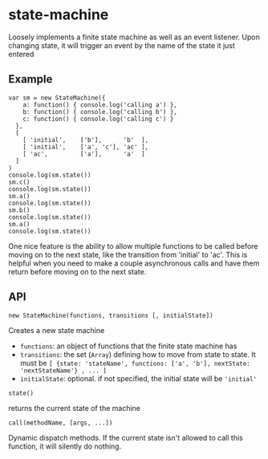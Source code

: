 # state-machine

Loosely implements a finite state machine as well as an event listener.  Upon changing state, it will trigger an event by the name of the state it just entered

## Example
```
var sm = new StateMachine({
    a: function() { console.log('calling a') },
    b: function() { console.log('calling b') },
    c: function() { console.log('calling c') }
  },
  [
    [ 'initial', 	['b'], 		'b'  ],
    [ 'initial', 	['a', 'c'], 'ac' ],
    [ 'ac', 		['a'],		'a'  ]
  ]
)
console.log(sm.state())
sm.c()
console.log(sm.state())
sm.a()
console.log(sm.state())
sm.b()
console.log(sm.state())
sm.a()
console.log(sm.state())
```

One nice feature is the ability to allow multiple functions to be called before moving on to the next state, like the transition from 'initial' to 'ac'.  This is helpful when you need to make a couple asynchronous calls and have them return before moving on to the next state.

## API
```
new StateMachine(functions, transitions [, initialState])
```
Creates a new state machine
* `functions`: an object of functions that the finite state machine has
* `transitions`: the set (`Array`) defining how to move from state to state.  It must be `[ {state: 'stateName', functions: ['a', 'b'], nextState: 'nextStateName'} , ... ]`
* `initialState`: optional.  if not specified, the initial state will be `'initial'`

```
state()
```
returns the current state of the machine

```
call(methodName, [args, ...])
```
Dynamic dispatch methods.  If the current state isn't allowed to call this function, it will silently do nothing.
